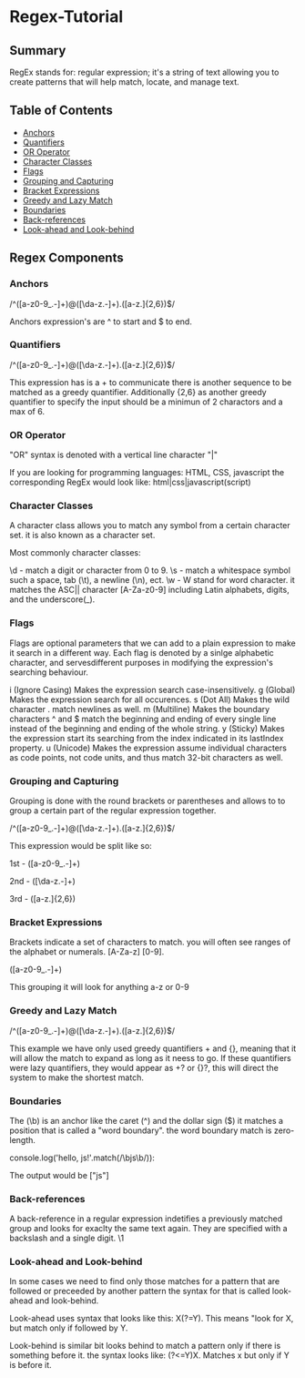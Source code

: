 # Regex-Tutorial

## Summary

RegEx stands for: regular expression; it's a string of text allowing you to create patterns that will help match, locate, and manage text.

## Table of Contents

- [Anchors](#anchors)
- [Quantifiers](#quantifiers)
- [OR Operator](#or-operator)
- [Character Classes](#character-classes)
- [Flags](#flags)
- [Grouping and Capturing](#grouping-and-capturing)
- [Bracket Expressions](#bracket-expressions)
- [Greedy and Lazy Match](#greedy-and-lazy-match)
- [Boundaries](#boundaries)
- [Back-references](#back-references)
- [Look-ahead and Look-behind](#look-ahead-and-look-behind)

## Regex Components

### Anchors

/^([a-z0-9_\.-]+)@([\da-z\.-]+)\.([a-z\.]{2,6})$/

Anchors expression's are ^ to start and $ to end.

### Quantifiers

/^([a-z0-9_\.-]+)@([\da-z\.-]+)\.([a-z\.]{2,6})$/

This expression has is a + to communicate there is another sequence to be matched as a greedy quantifier. 
Additionally {2,6} as another greedy quantifier to specify the input should be a minimun of 2 charactors and a max of 6.

### OR Operator

"OR" syntax is denoted with a vertical line character "|"

If you are looking for programming languages: HTML, CSS, javascript the corresponding RegEx would look like: html|css|javascript(script)

### Character Classes

A character class allows you to match any symbol from a certain character set. it is also known as a character set.

Most commonly character classes:

\d - match a digit or character from 0 to 9.
\s - match a whitespace symbol such a space, tab (\t), a newline (\n), ect.
\w - W stand for word character. it matches the ASC|| character [A-Za-z0-9] including Latin alphabets, digits, and the underscore(_).

### Flags

Flags are optional parameters that we can add to a plain expression to make it search in a different way. Each flag is denoted by a sinlge alphabetic character, and servesdifferent purposes in modifying the expression's searching behaviour.

i (Ignore Casing) Makes the expression search case-insensitively.
g (Global) Makes the expression search for all occurences.
s (Dot All) Makes the wild character . match newlines as well.
m (Multiline) Makes the boundary characters ^ and $ match the beginning and ending of every single line instead of the beginning and ending of the whole string.
y (Sticky) Makes the expression start its searching from the index indicated in its lastIndex property.
u (Unicode) Makes the expression assume individual characters as code points, not code units, and thus match 32-bit characters as well.

### Grouping and Capturing

Grouping is done with the round brackets or parentheses and allows to to group a certain part of the regular expression together.

/^([a-z0-9_\.-]+)@([\da-z\.-]+)\.([a-z\.]{2,6})$/

This expression would be split like so:

1st - ([a-z0-9_\.-]+)

2nd - ([\da-z\.-]+)

3rd - ([a-z\.]{2,6})

### Bracket Expressions

Brackets indicate a set of characters to match. you will often see ranges of the alphabet or numerals. [A-Za-z] [0-9].

([a-z0-9_\.-]+)

This grouping it will look for anything a-z or 0-9

### Greedy and Lazy Match

/^([a-z0-9_\.-]+)@([\da-z\.-]+)\.([a-z\.]{2,6})$/

This example we have only used greedy quantifiers + and {}, meaning that it will allow the match to expand as long as it neess to go. 
If these quantifiers were lazy quantifiers, they would appear as +? or {}?, this will direct the system to make the shortest match.

### Boundaries

The (\b) is an anchor like the caret (^) and the dollar sign ($) it matches a position that is called a "word boundary". the word boundary match is zero-length.

console.log('hello, js!'.match(/\bjs\b/)):

The output would be ["js"]

### Back-references

A back-reference in a regular expression indetifies a previously matched group and looks for exaclty the same text again. They are specified with a backslash and a single digit. \1

### Look-ahead and Look-behind

In some cases we need to find only  those matches for a pattern that are followed or preceeded by another pattern the syntax for that is called look-ahead and look-behind.

Look-ahead uses syntax that looks like this: X(?=Y). This means "look for X, but match only if followed by Y.

Look-behind is similar bit looks behind to match a pattern only if there is something before it. the syntax looks like: (?<=Y)X. Matches x but only if Y is before it.
